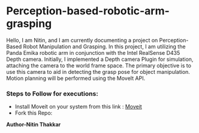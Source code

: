 # Perception-based-robotic-arm-grasping
Hello, I am Nitin, and I am currently documenting a project on Perception-Based Robot Manipulation and Grasping. In this project, I am utilizing the Panda Emika robotic arm in conjunction with the Intel RealSense D435 Depth camera. Initially, I implemented a Depth camera Plugin for simulation, attaching the camera to the world frame space. The primary objective is to use this camera to aid in detecting the grasp pose for object manipulation. Motion planning will be performed using the MoveIt API.

### **Steps to Follow for executions:**
* Install Moveit on your system from this link : [Moveit](https://ros-planning.github.io/moveit_tutorials/doc/getting_started/getting_started.html)
* Fork this Repo:

**Author-Nitin Thakkar**
